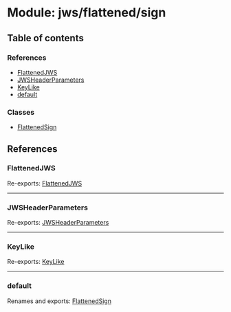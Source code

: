 # Module: jws/flattened/sign

## Table of contents

### References

- [FlattenedJWS](jws_flattened_sign.md#flattenedjws)
- [JWSHeaderParameters](jws_flattened_sign.md#jwsheaderparameters)
- [KeyLike](jws_flattened_sign.md#keylike)
- [default](jws_flattened_sign.md#default)

### Classes

- [FlattenedSign](../classes/jws_flattened_sign.flattenedsign.md)

## References

### FlattenedJWS

Re-exports: [FlattenedJWS](../interfaces/types.flattenedjws.md)

___

### JWSHeaderParameters

Re-exports: [JWSHeaderParameters](../interfaces/types.jwsheaderparameters.md)

___

### KeyLike

Re-exports: [KeyLike](../types/types.keylike.md)

___

### default

Renames and exports: [FlattenedSign](../classes/jws_flattened_sign.flattenedsign.md)
